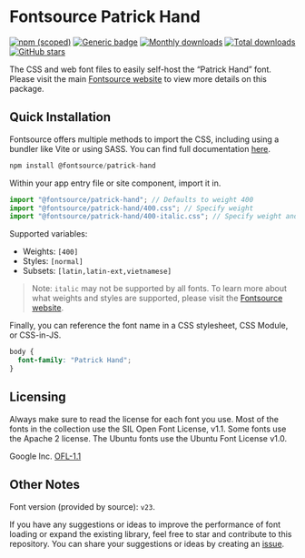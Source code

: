 # Fontsource Patrick Hand

[![npm (scoped)](https://img.shields.io/npm/v/@fontsource/patrick-hand?color=brightgreen)](https://www.npmjs.com/package/@fontsource/patrick-hand) [![Generic badge](https://img.shields.io/badge/fontsource-passing-brightgreen)](https://github.com/fontsource/fontsource) [![Monthly downloads](https://badgen.net/npm/dm/@fontsource/patrick-hand)](https://github.com/fontsource/fontsource) [![Total downloads](https://badgen.net/npm/dt/@fontsource/patrick-hand)](https://github.com/fontsource/fontsource) [![GitHub stars](https://img.shields.io/github/stars/fontsource/fontsource.svg?style=social&label=Star)](https://github.com/fontsource/fontsource/stargazers)

The CSS and web font files to easily self-host the “Patrick Hand” font. Please visit the main [Fontsource website](https://fontsource.org/fonts/patrick-hand) to view more details on this package.

## Quick Installation

Fontsource offers multiple methods to import the CSS, including using a bundler like Vite or using SASS. You can find full documentation [here](https://fontsource.org/docs/getting-started/introduction).

```javascript
npm install @fontsource/patrick-hand
```

Within your app entry file or site component, import it in.

```javascript
import "@fontsource/patrick-hand"; // Defaults to weight 400
import "@fontsource/patrick-hand/400.css"; // Specify weight
import "@fontsource/patrick-hand/400-italic.css"; // Specify weight and style
```

Supported variables:
- Weights: `[400]`
- Styles: `[normal]`
- Subsets: `[latin,latin-ext,vietnamese]`

> Note: `italic` may not be supported by all fonts. To learn more about what weights and styles are supported, please visit the [Fontsource website](https://fontsource.org/fonts/patrick-hand).

Finally, you can reference the font name in a CSS stylesheet, CSS Module, or CSS-in-JS.

```css
body {
  font-family: "Patrick Hand";
}
```

## Licensing
Always make sure to read the license for each font you use. Most of the fonts in the collection use the SIL Open Font License, v1.1. Some fonts use the Apache 2 license. The Ubuntu fonts use the Ubuntu Font License v1.0.

Google Inc.
[OFL-1.1](http://scripts.sil.org/OFL)

## Other Notes
Font version (provided by source): `v23`.

If you have any suggestions or ideas to improve the performance of font loading or expand the existing library, feel free to star and contribute to this repository. You can share your suggestions or ideas by creating an [issue](https://github.com/fontsource/fontsource/issues).